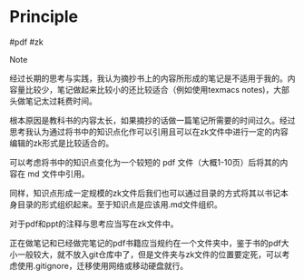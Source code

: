# Principle
#pdf #zk

> [!NOTE]
> 经过长期的思考与实践，我认为摘抄书上的内容所形成的笔记是不适用于我的。内容量比较少，笔记做起来比较小的还比较适合（例如使用texmacs notes)，大部头做笔记太过耗费时间。
>  
> 根本原因是教科书的内容太长，如果摘抄的话做一篇笔记所需要的时间过久。经过思考我认为通过将书中的知识点化作可以引用且可以在zk文件中进行一定的内容编辑的zk形式是比较适合的。
> 
> 可以考虑将书中的知识点变化为一个较短的 pdf 文件（大概1-10页）后将其的内容在 md 文件中引用。
> 
> 同样，知识点形成一定规模的zk文件后我们也可以通过目录的方式将其以书记本身目录的形式组织起来。至于知识点是应该用.md文件组织。
>  
> 对于pdf和ppt的注释与思考应当写在zk文件中。
> 
> 正在做笔记和已经做完笔记的pdf书籍应当规约在一个文件夹中，鉴于书的pdf大小一般较大，就不放入git仓库中了，但是文件夹与zk文件的位置要定死，可以考虑使用.gitignore，迁移使用网络或移动硬盘就行。
> 
